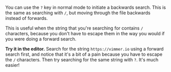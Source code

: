 You can use the `?` key in normal mode to initiate a backwards search. This is the same as searching with `/`, but moving through the file backwards instead of forwards.

This is useful when the string that you're searching for contains `/` characters, because you don't have to escape them in the way you would if you were doing a forward search.

**Try it in the editor.** Search for the string `https://vimmer.io` using a forward search first, and notice that it's a bit of a pain because you have to escape the `/` characters. Then try searching for the same string with `?`. It's much easier!
